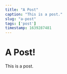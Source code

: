 ```yaml
---
title: "A Post"
caption: "This is a post."
slug: "a-post"
tags: ['post']
timestamp: 1639287481
---
```


# A Post!

This is a post.